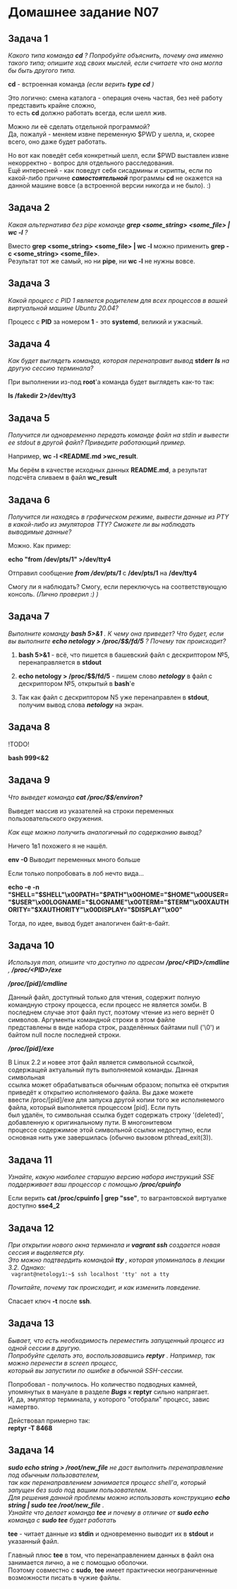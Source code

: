 Домашнее задание N07
====================

Задача 1
--------

*Какого типа команда* ***cd*** *? Попробуйте объяснить, почему она именно такого типа; опишите ход своих мыслей, если считаете что она могла бы быть другого типа.*  
  
**cd** - встроенная команда *(если верить* ***type cd*** *)*
  
Это логично: смена каталога - операция очень частая, без неё работу представить крайне сложно,  
то есть **cd** должно работать всегда, если шелл жив.  
  
Можно ли её сделать отдельной программой?  
Да, пожалуй - меняем извне переменную $PWD у шелла, и, скорее всего, оно даже будет работать.  
  
Но вот как поведёт себя конкретный шелл, если $PWD выставлен извне некорректно - вопрос для отдельного расследования.  
Ещё интересней - как поведут себя сисадмины и скрипты, если по какой-либо причине ***самостоятельной*** программы **cd**
не окажется на данной машине вовсе (а встроенной версии никогда и не было). :)  

Задача 2
--------

*Какая альтернатива без pipe команде* ***grep <some_string> <some_file> | wc -l*** *?*  
  
Вместо **grep <some_string> <some_file> | wc -l** можно применить **grep -c <some_string> <some_file>**.  
Результат тот же самый, но ни **pipe**, ни **wc -l** не нужны вовсе.  

Задача 3
--------

*Какой процесс с PID 1 является родителем для всех процессов в вашей виртуальной машине Ubuntu 20.04?*  
  
Процесс с **PID** за номером **1** - это **systemd**, великий и ужасный.  

Задача 4
--------

*Как будет выглядеть команда, которая перенаправит вывод* **stderr** ***ls*** *на другую сессию терминала?*  
  
При выполнении из-под **root**'а команда будет выглядеть как-то так:  
  
**ls /fakedir 2>/dev/tty3**  

Задача 5
--------

*Получится ли одновременно передать команде файл на stdin и вывести ее stdout в другой файл? Приведите работающий пример.*  
  
Например, **wc -l <README.md >wc_result**.  
  
Мы берём в качестве исходных данных **README.md**, а результат подсчёта сливаем в файл **wc_result**  

Задача 6
--------

*Получится ли находясь в графическом режиме, вывести данные из PTY в какой-либо из эмуляторов TTY? Сможете ли вы наблюдать выводимые данные?*  
  
Можно. Как пример:  
  
**echo "from /dev/pts/1" >/dev/tty4**  
  
Отправил сообщение ***from /dev/pts/1*** с **/dev/pts/1** на **/dev/tty4**  
  
Смогу ли я наблюдать? Смогу, если переключусь на соответствующую консоль. *(Лично проверил :) )*

Задача 7
--------

*Выполните команду* ***bash 5>&1*** *. К чему она приведет? Что будет, если вы выполните* ***echo netology > /proc/$$/fd/5*** *? Почему так происходит?*  
  
1. **bash 5>&1** - всё, что пишется в башевский файл с дескриптором №5, перенаправляется в **stdout**  
  
2. **echo netology > /proc/$$/fd/5** - пишем слово ***netology*** в файл с дескриптором №5, открытый в **bash**'е  
  
3. Так как файл с дескриптором N5 уже перенаправлен в **stdout**, получим вывод слова ***netology*** на экран.  

Задача 8
--------

!TODO!

**bash 999<&2**

Задача 9
--------

*Что выведет команда* ***cat /proc/$$/environ?***  
  
Выведет массив из указателей на строки переменных пользовательского окружения.  
  
*Как еще можно получить аналогичный по содержанию вывод?*  
  
Ничего 1в1 похожего я не нашёл.  
  
**env -0** Выводит переменных много больше  
  
Если только попробовать в лоб нечто вида...  
  
**echo -e -n "SHELL="$SHELL"\x00PATH="$PATH"\x00HOME="$HOME"\x00USER="$USER"\x00LOGNAME="$LOGNAME"\x00TERM="$TERM"\x00XAUTHORITY="$XAUTHORITY"\x00DISPLAY="$DISPLAY"\x00"**
  
Тогда, по идее, вывод будет аналогичен байт-в-байт.  

Задача 10
---------

*Используя man, опишите что доступно по адресам* ***/proc/\<PID\>/cmdline*** *,* ***/proc/\<PID\>/exe***  
  
***/proc/[pid]/cmdline***
  
Данный  файл,  доступный  только  для  чтения,  содержит полную командную строку процесса, если процесс не является зомби. В  
последнем случае этот файл пуст, поэтому чтение из  него  вернёт  0  символов.  Аргументы  командной  строки  в  этом  файле  
представлены в виде набора строк, разделённых байтами null ('\0') и байтом null после последней строки.  
  
***/proc/[pid]/exe***
  
В Linux 2.2 и новее этот файл является символьной ссылкой, содержащей актуальный путь выполняемой команды. Данная символьная  
ссылка может обрабатываться обычным образом; попытка её открытия приведёт к открытию  исполняемого  файла.  Вы  даже  можете  
ввести  /proc/[pid]/exe для запуска другой копии того же  исполняемого файла, который выполняется процессом [pid]. Если путь  
был удалён, то символьная ссылка будет содержать строку  '(deleted)',  добавленную  к  оригинальному  пути.  В  многонитевом  
процессе содержимое этой символьной ссылки недоступно, если основная нить уже завершилась (обычно вызовом pthread_exit(3)).  

Задача 11
---------

*Узнайте, какую наиболее старшую версию набора инструкций SSE поддерживает ваш процессор с помощью* ***/proc/cpuinfo***  
  
Если верить **cat /proc/cpuinfo | grep "sse"**, то вагрантовской виртуалке доступно **sse4_2**  

Задача 12
---------

*При открытии нового окна терминала и* ***vagrant ssh*** *создается новая сессия и выделяется pty.  
Это можно подтвердить командой* ***tty*** *, которая упоминалась в лекции 3.2. Однако:*  
<code>
vagrant@netology1:~$ ssh localhost 'tty'
not a tty
</code>
  
*Почитайте, почему так происходит, и как изменить поведение.*  
  
Спасает ключ **-t** после **ssh**.  

Задача 13
---------

*Бывает, что есть необходимость переместить запущенный процесс из одной сессии в другую.  
Попробуйте сделать это, воспользовавшись* ***reptyr*** *. Например, так можно перенести в screen процесс,  
который вы запустили по ошибке в обычной SSH-сессии.*
  
Попробовал - получилось. Но количество подводных камней, упомянутых в мануале в разделе ***Bugs*** к **reptyr** сильно напрягает.  
И, да, эмулятор терминала, у которого "отобрали" процесс, завис намертво.
  
Действовал примерно так:  
**reptyr -T 8468**  

Задача 14
---------

***sudo echo string > /root/new_file*** *не даст выполнить перенаправление под обычным пользователем,  
так как перенаправлением занимается процесс shell'а, который запущен без sudo под вашим пользователем.  
Для решения данной проблемы можно использовать конструкцию* ***echo string | sudo tee /root/new_file*** *.  
Узнайте что делает команда* ***tee*** *и почему в отличие от* ***sudo echo*** *команда с* ***sudo tee*** *будет работать*  
  
**tee** - читает данные из **stdin** и одновременно выводит их в **stdout** и указанный файл.  
  
Главный плюс **tee** в том, что перенаправлением данных в файл она занимается лично, а не с помощью оболочки.  
Поэтому совместно с **sudo**, **tee** имеет практически неограниченные возможности писать в чужие файлы.  

